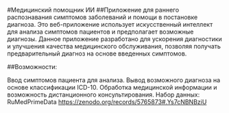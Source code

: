 #Медицинский помощник ИИ
##Приложение для раннего распознавания симптомов заболеваний и помощи в постановке диагноза.
Это веб-приложение использует искусственный интеллект для анализа симптомов пациентов и предполагает возможные диагнозы. Данное приложение разработано для ускорения диагностики и улучшения качества медицинского обслуживания, позволяя получать предварительный диагноз на основе введенных симптомов.

##Возможности: 

Ввод симптомов пациента для анализа.
Вывод возможного диагноза на основе классификации ICD-10.
Обработка медицинской информации и возможность дистанционного консультирования.
Набор данных: RuMedPrimeData https://zenodo.org/records/5765873#.Ys7cNBNBziU